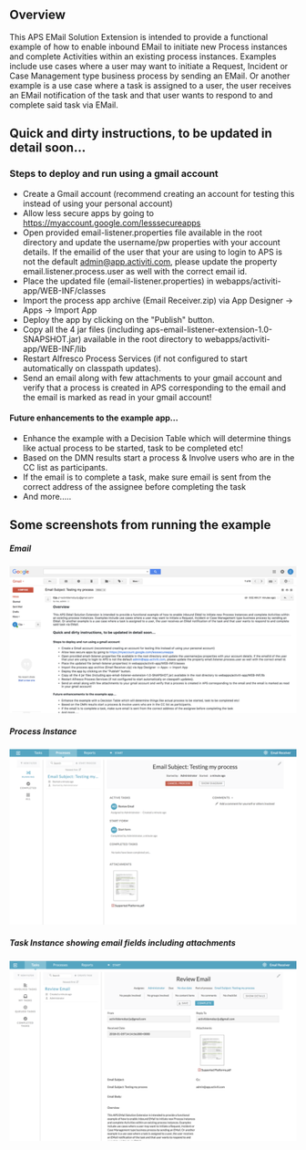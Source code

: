 ## Overview
This APS EMail Solution Extension is intended to provide a functional example of how to enable inbound EMail to initiate new Process instances and complete Activities within an existing process instances.  Examples include use cases where a user may want to initiate a Request, Incident or Case Management type business process by sending an EMail.  Or another example is a use case where a task is assigned to a user, the user receives an EMail notification of the task and that user wants to respond to and complete said task via EMail. 

## Quick and dirty instructions, to be updated in detail soon...

### Steps to deploy and run using a gmail account

* Create a Gmail account (recommend creating an account for testing this instead of using your personal account)
* Allow less secure apps by going to https://myaccount.google.com/lesssecureapps
* Open provided email-listener.properties file available in the root directory and update the username/pw properties with your account details. If the emailid of the user that your are using to login to APS is not the default admin@app.activiti.com, please update the property email.listener.process.user as well with the correct email id.
* Place the updated file (email-listener.properties) in webapps/activiti-app/WEB-INF/classes
* Import the process app archive (Email Receiver.zip) via App Designer -> Apps -> Import App
* Deploy the app by clicking on the "Publish" button.
* Copy all the 4 jar files (including aps-email-listener-extension-1.0-SNAPSHOT.jar) available in the root directory to webapps/activiti-app/WEB-INF/lib
* Restart Alfresco Process Services (if not configured to start automatically on classpath updates).
* Send an email along with few attachments to your gmail account and verify that a process is created in APS corresponding to the email and the email is marked as read in your gmail account!

#### Future enhancements to the example app...
* Enhance the example with a Decision Table which will determine things like actual process to be started, task to be completed etc!
* Based on the DMN results start a process & Involve users who are in the CC list as participants. 
* If the email is to complete a task, make sure email is sent from the correct address of the assignee before completing the task
* And more.....

## Some screenshots from running the example

##### Email
![Email](images/email.png)

##### Process Instance
![Process](images/process.png)

##### Task Instance showing email fields including attachments
![Task](images/task.png)
